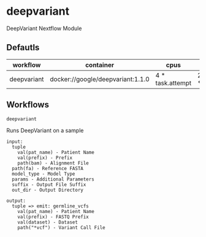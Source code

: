 # deepvariant

DeepVariant Nextflow Module

## Defautls

| workflow | container | cpus | memory |
| --- | --- | --- | --- |
| deepvariant | docker://google/deepvariant:1.1.0 | 4 * task.attempt | 20.GB.plus(12.GB * task.attempt) |

## Workflows

`deepvariant`

Runs DeepVariant on a sample
```
input:
  tuple
    val(pat_name) - Patient Name
    val(prefix) - Prefix
    path(bam) - Alignment File
  path(fa) - Reference FASTA
  model_type - Model Type
  params - Additional Parameters
  suffix - Output File Suffix
  out_dir - Output Directory

output:
  tuple => emit: germline_vcfs
    val(pat_name) - Patient Name
    val(prefix) - FASTQ Prefix
    val(dataset) - Dataset
    path("*vcf") - Variant Call File
```
